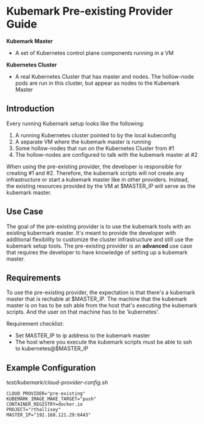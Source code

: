# Kubemark Pre-existing Provider Guide

**Kubemark Master**
- A set of Kubernetes control plane components running in a VM

**Kubernetes Cluster**
- A real Kubernetes Cluster that has master and nodes. The hollow-node pods
  are run in this cluster, but appear as nodes to the Kubemark Master

## Introduction

Every running Kubemark setup looks like the following:
 1) A running Kubernetes cluster pointed to by the local kubeconfig
 2) A separate VM where the kubemark master is running
 3) Some hollow-nodes that run on the Kubernetes Cluster from #1
 4) The hollow-nodes are configured to talk with the kubemark master at #2

When using the pre-existing provider, the developer is responsible for creating
#1 and #2.  Therefore, the kubemark scripts will not create any infrastructure
or start a kubemark master like in other providers. Instead, the existing
resources provided by the VM at $MASTER_IP will serve as the kubemark master.

## Use Case

The goal of the pre-existing provider is to use the kubemark tools with an
existing kubermark master. It's meant to provide the developer with
additional flexibility to customize the cluster infrastructure and still use
the kubemark setup tools.  The pre-existing provider is an **advanced** use
case that requires the developer to have knowledge of setting up a kubemark
master.

## Requirements

To use the pre-existing provider, the expectation is that there's a kubemark
master that is rechable at $MASTER_IP. The machine that the kubemark master is
on has to be ssh able from the host that's executing the kubemark scripts. And
the user on that machine has to be 'kubernetes'.

Requirement checklist:
- Set MASTER_IP to ip address to the kubemark master
- The host where you execute the kubemark scripts must be able to ssh to
  kubernetes@$MASTER_IP

## Example Configuration

_test/kubemark/cloud-provider-config.sh_

```
CLOUD_PROVIDER="pre-existing"
KUBEMARK_IMAGE_MAKE_TARGET="push"
CONTAINER_REGISTRY=docker.io
PROJECT="rthallisey"
MASTER_IP="192.168.121.29:6443"
```
